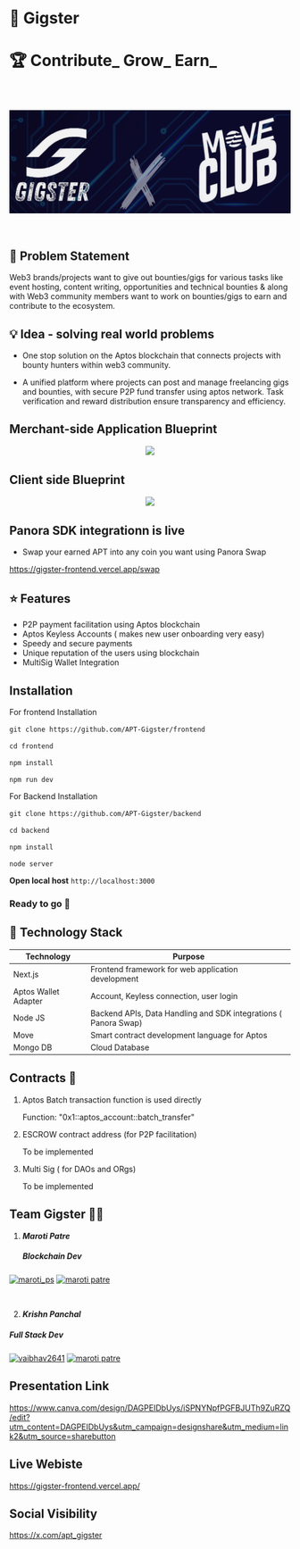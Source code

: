# 💸 Gigster

# 🏆 Contribute_  Grow_  Earn_

##

<br>

<p align="center">
  <img src="Blue Futuristic Technology Presentation.png" alt="">
</p>

<br>

## 🎯 Problem Statement

Web3 brands/projects want to give out bounties/gigs for various tasks like event hosting, content writing, opportunities and technical bounties & along with Web3 community members want to work on bounties/gigs to earn and contribute to the ecosystem.


## 💡 Idea - solving real world problems

- One stop solution on the Aptos blockchain that connects projects with bounty hunters within web3 community.

- A unified platform where projects can post and manage freelancing gigs and bounties, with secure P2P fund transfer using aptos network. Task verification and reward distribution ensure transparency and efficiency. 


## Merchant-side Application Blueprint

<p align="center">
  <img src="flow-diagrams\merchant-side architecture.png">
</p>

## Client side Blueprint

<p align="center">
  <img src="flow-diagrams\user-side architecture.png">
</p>


## Panora SDK integrationn is live
- Swap your earned APT into any coin you want using Panora Swap

https://gigster-frontend.vercel.app/swap


## ⭐ Features

- P2P payment facilitation using Aptos blockchain
- Aptos Keyless Accounts ( makes new user onboarding very easy)
- Speedy and secure payments
- Unique reputation of the users using blockchain
- MultiSig Wallet Integration 


## Installation

For frontend Installation

```
git clone https://github.com/APT-Gigster/frontend
```

```
cd frontend
```

```
npm install
```

```
npm run dev
```

For Backend Installation

```
git clone https://github.com/APT-Gigster/backend
```

```
cd backend
```

```
npm install
```

```
node server
```

**Open local host** `http://localhost:3000`

### Ready to go 🚀

## 🌠 Technology Stack

| Technology  | Purpose                                            |
| ----------- | -------------------------------------------------- |
| Next.js     | Frontend framework for web application development |
| Aptos Wallet Adapter     | Account, Keyless connection, user login                                |
| Node JS | Backend APIs, Data Handling and SDK integrations ( Panora Swap)                                 |
| Move    | Smart contract development language for Aptos |
| Mongo DB      | Cloud Database               |

## Contracts 📝

1.  Aptos Batch transaction function is used directly

    Function: "0x1::aptos_account::batch_transfer"

2.  ESCROW contract address (for P2P facilitation)

    To be implemented

3.  Multi Sig ( for DAOs and ORgs)

    To be implemented

## Team Gigster 👨‍💻

1. **_Maroti Patre_**
   <h5 align="left">Blockchain Dev</h5>
<p align="left">
<a href="https://twitter.com/maroti_ps" target="blank"><img align="center" src="https://raw.githubusercontent.com/rahuldkjain/github-profile-readme-generator/master/src/images/icons/Social/twitter.svg" alt="maroti_ps" height="30" width="40" /></a>
<a href="https://linkedin.com/in/maroti patre" target="blank"><img align="center" src="https://raw.githubusercontent.com/rahuldkjain/github-profile-readme-generator/master/src/images/icons/Social/linked-in-alt.svg" alt="maroti patre" height="30" width="40" /></a>
</p>

<br>


2. **_Krishn Panchal_**
<h5 align="left">Full Stack Dev</h5>
<p align="left">
<a href="https://x.com/krishnpanchal14" target="blank"><img align="center" src="https://raw.githubusercontent.com/rahuldkjain/github-profile-readme-generator/master/src/images/icons/Social/twitter.svg" alt="vaibhav2641" height="30" width="40" /></a>
<a href="https://www.linkedin.com/in/krishn-panchal-665388201/" target="blank"><img align="center" src="https://raw.githubusercontent.com/rahuldkjain/github-profile-readme-generator/master/src/images/icons/Social/linked-in-alt.svg" alt="maroti patre" height="30" width="40" /></a>
</p>



## Presentation Link

https://www.canva.com/design/DAGPEIDbUys/iSPNYNpfPGFBJUTh9ZuRZQ/edit?utm_content=DAGPEIDbUys&utm_campaign=designshare&utm_medium=link2&utm_source=sharebutton

## Live Webiste

https://gigster-frontend.vercel.app/



## Social Visibility

https://x.com/apt_gigster
